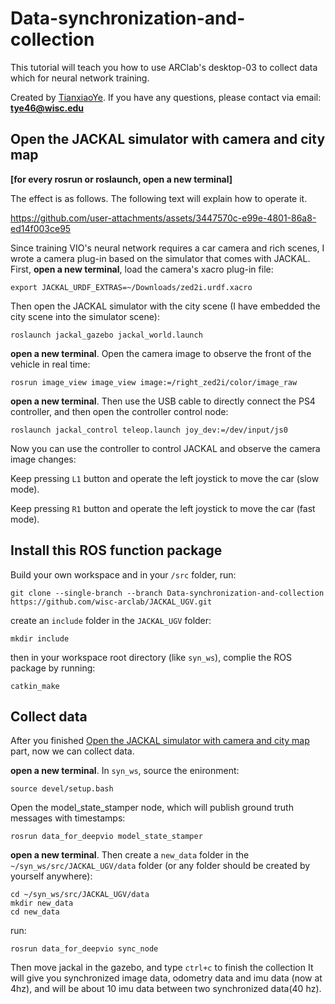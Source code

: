 # Data-synchronization-and-collection
This tutorial will teach you how to use ARClab's desktop-03 to collect data which for neural network training. 

Created by [TianxiaoYe](https://github.com/fuwafuwaboom). If you have any questions, please contact via email: **tye46@wisc.edu**

## Open the JACKAL simulator with camera and city map
**[for every rosrun or roslaunch, open a new terminal]**

The effect is as follows. The following text will explain how to operate it.

https://github.com/user-attachments/assets/3447570c-e99e-4801-86a8-ed14f003ce95

Since training VIO's neural network requires a car camera and rich scenes, I wrote a camera plug-in based on the simulator that comes with JACKAL. First, **open a new terminal**, load the camera's xacro plug-in file:
```
export JACKAL_URDF_EXTRAS=~/Downloads/zed2i.urdf.xacro
```
Then open the JACKAL simulator with the city scene (I have embedded the city scene into the simulator scene):
```
roslaunch jackal_gazebo jackal_world.launch
```
**open a new terminal**. Open the camera image to observe the front of the vehicle in real time: 
```
rosrun image_view image_view image:=/right_zed2i/color/image_raw
```
**open a new terminal**. Then use the USB cable to directly connect the PS4 controller, and then open the controller control node:
```
roslaunch jackal_control teleop.launch joy_dev:=/dev/input/js0
```
Now you can use the controller to control JACKAL and observe the camera image changes:

Keep pressing `L1` button and operate the left joystick to move the car (slow mode).


Keep pressing `R1` button and operate the left joystick to move the car (fast mode).

## Install this ROS function package
Build your own workspace and in your `/src` folder, run:

```
git clone --single-branch --branch Data-synchronization-and-collection https://github.com/wisc-arclab/JACKAL_UGV.git
```
create an `include` folder in the `JACKAL_UGV` folder:
```
mkdir include
```
then in your workspace root directory (like `syn_ws`), complie the ROS package by running:
```
catkin_make
```

## Collect data
After you finished [Open the JACKAL simulator with camera and city map](https://github.com/wisc-arclab/JACKAL_UGV/blob/Data-synchronization-and-collection/README.md#open-the-jackal-simulator-with-camera-and-city-map) part, now we can collect data.

**open a new terminal**. In `syn_ws`, source the enironment:
```
source devel/setup.bash
```

Open the model_state_stamper node, which will publish ground truth messages with timestamps:
```
rosrun data_for_deepvio model_state_stamper
```

**open a new terminal**. Then create a `new_data` folder in the `~/syn_ws/src/JACKAL_UGV/data` folder (or any folder should be created by yourself anywhere):
```
cd ~/syn_ws/src/JACKAL_UGV/data
mkdir new_data
cd new_data
```

run:

```
rosrun data_for_deepvio sync_node
```
Then move jackal in the gazebo, and type `ctrl+c` to finish the collection
It will give you synchronized image data, odometry data and imu data (now at 4hz), and will be about 10 imu data between two synchronized data(40 hz).
